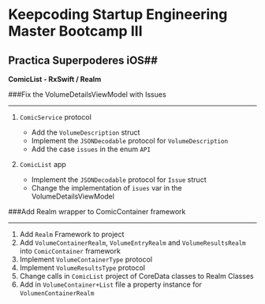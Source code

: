 # Keepcoding Startup Engineering Master Bootcamp III #

## Practica Superpoderes iOS## 


**ComicList - RxSwift / Realm**

###Fix the VolumeDetailsViewModel with Issues 
***
1. `ComicService` protocol

	* Add the `VolumeDescription` struct
	* Implement the `JSONDecodable` protocol for `VolumeDescription`
	* Add the case `issues` in the enum `API`

2. `ComicList` app

	* Implement the `JSONDecodable` protocol for `Issue` struct
	* Change the implementation of `isues` var in the VolumeDetailsViewModel


###Add Realm wrapper to ComicContainer framework
***
1. Add `Realm` Framework to project
2. Add `VolumeContainerRealm`, `VolumeEntryRealm` and `VolumeResultsRealm` into `ComicContainer` framework
3. Implement `VolumeContainerType` protocol
4. Implement `VolumeResultsType` protocol
5. Change calls in `ComicList` project of CoreData classes to Realm Classes
6. Add in `VolumeContainer+List` file a property instance for `VolumenContainerRealm`